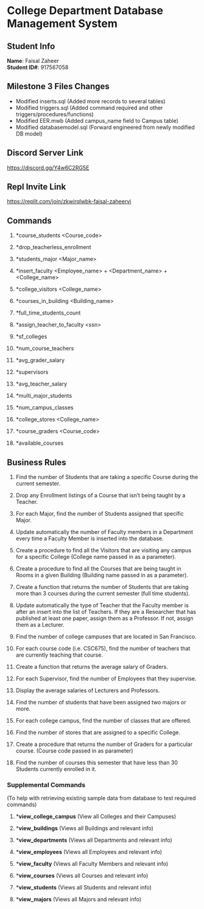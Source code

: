 # College Department Database Management System

## Student Info
**Name**: Faisal Zaheer  
**Student ID#**: 917567058

## Milestone 3 Files Changes
- Modified inserts.sql (Added more records to several tables)
- Modified triggers.sql (Added command required and other triggers/procedures/functions)
- Modified EER.mwb (Added campus_name field to Campus table)
- Modified databasemodel.sql (Forward engineered from newly modified DB model)

## Discord Server Link
https://discord.gg/Y4w6C2RG5E  

## Repl Invite Link
https://replit.com/join/zkwirqlwbk-faisal-zaheervi  

## Commands

1. *course_students <Course_code>

2. *drop_teacherless_enrollment

3. *students_major <Major_name>

4. *insert_faculty <Employee_name> + <Department_name> + <College_name>

5. *college_visitors <College_name>

6. *courses_in_building <Building_name>

7. *full_time_students_count

8. *assign_teacher_to_faculty \<ssn>

9. *sf_colleges

10. *num_course_teachers

11. *avg_grader_salary

12. *supervisors

13. *avg_teacher_salary

14. *multi_major_students

15. *num_campus_classes

16. *college_stores <College_name>

17. *course_graders <Course_code>

18. *available_courses

## Business Rules
1. Find the number of Students that are taking a specific Course during the current semester.

2. Drop any Enrollment listings of a Course that isn’t being taught by a Teacher.

3. For each Major, find the number of Students assigned that specific Major.

4. Update automatically the number of Faculty members in a Department every time a Faculty Member is inserted into the database.

5. Create a procedure to find all the Visitors that are visiting any campus for a specific College (College name passed in as a parameter).

6. Create a procedure to find all the Courses that are being taught in Rooms in a given Building (Building name passed in as a parameter).

7. Create a function that returns the number of Students that are taking more than 3 courses during the current semester (full time students).

8. Update automatically the type of Teacher that the Faculty member is after an insert into the list of Teachers. If they are a Researcher that has published at least one paper, assign them as a Professor. If not, assign them as a Lecturer.

9. Find the number of college campuses that are located in San Francisco.

10. For each course code (i.e. CSC675), find the number of teachers that are currently teaching that course.

11. Create a function that returns the average salary of Graders.

12. For each Supervisor, find the number of Employees that they supervise.

13. Display the average salaries of Lecturers and Professors.

14. Find the number of students that have been assigned two majors or more.

15. For each college campus, find the number of classes that are offered.

16. Find the number of stores that are assigned to a specific College.

17. Create a procedure that returns the number of Graders for a particular course. (Course code passed in as parameter)

18. Find the number of courses this semester that have less than 30 Students currently enrolled in it.

### Supplemental Commands
(To help with retrieving existing sample data from database to test required commands)

1. ***view_college_campus** (View all Colleges and their Campuses)

2. ***view_buildings** (Views all Buildings and relevant info)

3. ***view_departments** (Views all Departments and relevant info)

4. ***view_employees** (Views all Employees and relevant info)

5. ***view_faculty** (Views all Faculty Members and relevant info)

6. ***view_courses** (Views all Courses and relevant info)

7. ***view_students** (Views all Students and relevant info)

8. ***view_majors** (Views all Majors and relevant info) 

